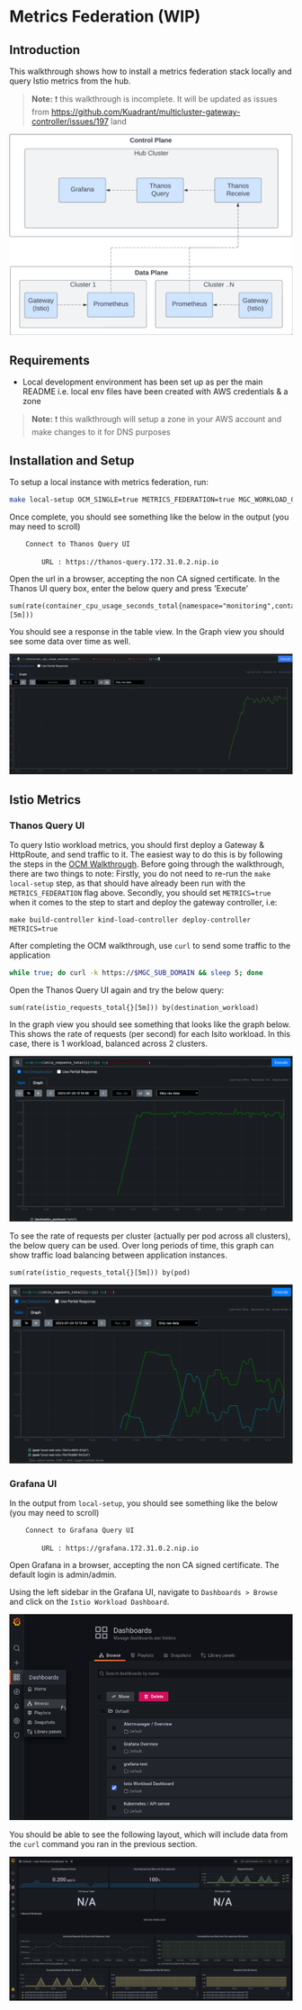 # Metrics Federation (WIP)

## Introduction

This walkthrough shows how to install a metrics federation stack locally and query Istio metrics from the hub.

>**Note:** :exclamation: this walkthrough is incomplete. It will be updated as issues from https://github.com/Kuadrant/multicluster-gateway-controller/issues/197 land

![arch](../images/metrics/metrics-federation.png)

## Requirements

* Local development environment has been set up as per the main README i.e. local env files have been created with AWS credentials & a zone

>**Note:** :exclamation: this walkthrough will setup a zone in your AWS account and make changes to it for DNS purposes

## Installation and Setup

To setup a local instance with metrics federation, run:

```bash
make local-setup OCM_SINGLE=true METRICS_FEDERATION=true MGC_WORKLOAD_CLUSTERS_COUNT=1
```

Once complete, you should see something like the below in the output (you may need to scroll)

```
	Connect to Thanos Query UI

		URL : https://thanos-query.172.31.0.2.nip.io
```

Open the url in a browser, accepting the non CA signed certificate.
In the Thanos UI query box, enter the below query and press 'Execute'

```
sum(rate(container_cpu_usage_seconds_total{namespace="monitoring",container="prometheus"}[5m]))
```

You should see a response in the table view.
In the Graph view you should see some data over time as well.

![arch](../images/metrics/metrics-federation-example-data.png)


## Istio Metrics

### Thanos Query UI

To query Istio workload metrics, you should first deploy a Gateway & HttpRoute, and send traffic to it.
The easiest way to do this is by following the steps in the [OCM Walkthrough](../how-to/multicluster-gateways-walkthrough.md). Before going through the walkthrough, there are two things to note: Firstly, you do not need to re-run the `make local-setup` step, as that should have already been run with the `METRICS_FEDERATION` flag above. Secondly, you should set `METRICS=true` when it comes to the step to start and deploy the gateway controller, i.e:

```
make build-controller kind-load-controller deploy-controller METRICS=true
```

After completing the OCM walkthrough, use `curl` to send some traffic to the application

```bash
while true; do curl -k https://$MGC_SUB_DOMAIN && sleep 5; done
```

Open the Thanos Query UI again and try the below query:

```
sum(rate(istio_requests_total{}[5m])) by(destination_workload)
```

In the graph view you should see something that looks like the graph below.
This shows the rate of requests (per second) for each Isito workload.
In this case, there is 1 workload, balanced across 2 clusters.

![arch](../images/metrics/metrics-federation-traffic-data.png)

To see the rate of requests per cluster (actually per pod across all clusters), the below query can be used.
Over long periods of time, this graph can show traffic load balancing between application instances.

```
sum(rate(istio_requests_total{}[5m])) by(pod)
```

![arch](../images/metrics/metrics-federation-traffic-data-per-pod.png)

### Grafana UI

In the output from `local-setup`, you should see something like the below (you may need to scroll)

```
	Connect to Grafana Query UI

		URL : https://grafana.172.31.0.2.nip.io
```

Open Grafana in a browser, accepting the non CA signed certificate.
The default login is admin/admin.

Using the left sidebar in the Grafana UI, navigate to `Dashboards > Browse` and click on the `Istio Workload Dashboard`.

![arch](../images/metrics/metrics-federation-grafana-dashboard-1.png)

You should be able to see the following layout, which will include data from the `curl` command you ran in the previous section.

![arch](../images/metrics/metrics-federation-grafana-dashboard-2.png)
